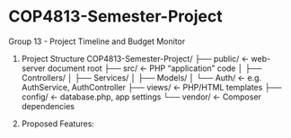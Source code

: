# COP4813-Semester-Project
Group 13 - Project Timeline and Budget Monitor

1. Project Structure
COP4813-Semester-Project/
├── public/          ← web-server document root
├── src/             ← PHP “application” code
│   ├── Controllers/
│   ├── Services/
│   ├── Models/
│   └── Auth/        ← e.g. AuthService, AuthController
├── views/           ← PHP/HTML templates
├── config/          ← database.php, app settings
└── vendor/          ← Composer dependencies

2. Proposed Features: 

